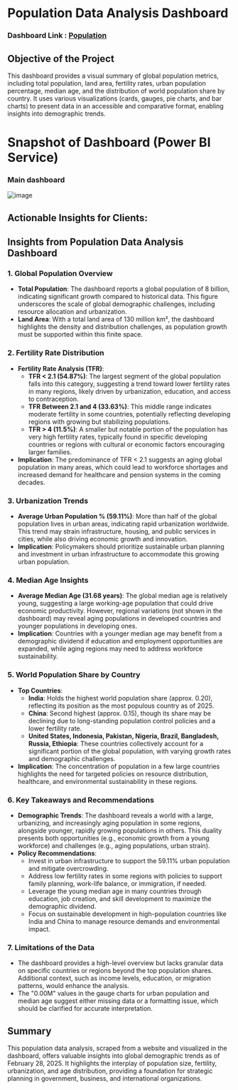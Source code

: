# Population Data Analysis Dashboard

### Dashboard Link : [**Population**](https://app.powerbi.com/groups/me/reports/beb01e9a-32a2-4c57-b0bf-8afaa88fbb08/2d8dec51d9ed062ec065?experience=power-bi)



## Objective of the Project
This dashboard provides a visual summary of global population metrics, including total population, land area, fertility rates, urban population percentage, median age, and the distribution of world population share by country. It uses various visualizations (cards, gauges, pie charts, and bar charts) to present data in an accessible and comparative format, enabling insights into demographic trends.

# Snapshot of Dashboard (Power BI Service)

### Main dashboard

![image](https://github.com/user-attachments/assets/73c0ad0b-0265-461d-889c-95a2ec5539a6)


## Actionable Insights for Clients:


## Insights from Population Data Analysis Dashboard

### 1. Global Population Overview
- **Total Population**: The dashboard reports a global population of 8 billion, indicating significant growth compared to historical data. This figure underscores the scale of global demographic challenges, including resource allocation and urbanization.
- **Land Area**: With a total land area of 130 million km², the dashboard highlights the density and distribution challenges, as population growth must be supported within this finite space.

### 2. Fertility Rate Distribution
- **Fertility Rate Analysis (TFR)**:
  - **TFR < 2.1 (54.87%)**: The largest segment of the global population falls into this category, suggesting a trend toward lower fertility rates in many regions, likely driven by urbanization, education, and access to contraception.
  - **TFR Between 2.1 and 4 (33.63%)**: This middle range indicates moderate fertility in some countries, potentially reflecting developing regions with growing but stabilizing populations.
  - **TFR > 4 (11.5%)**: A smaller but notable portion of the population has very high fertility rates, typically found in specific developing countries or regions with cultural or economic factors encouraging larger families.
- **Implication**: The predominance of TFR < 2.1 suggests an aging global population in many areas, which could lead to workforce shortages and increased demand for healthcare and pension systems in the coming decades.

### 3. Urbanization Trends
- **Average Urban Population % (59.11%)**: More than half of the global population lives in urban areas, indicating rapid urbanization worldwide. This trend may strain infrastructure, housing, and public services in cities, while also driving economic growth and innovation.
- **Implication**: Policymakers should prioritize sustainable urban planning and investment in urban infrastructure to accommodate this growing urban population.

### 4. Median Age Insights
- **Average Median Age (31.68 years)**: The global median age is relatively young, suggesting a large working-age population that could drive economic productivity. However, regional variations (not shown in the dashboard) may reveal aging populations in developed countries and younger populations in developing ones.
- **Implication**: Countries with a younger median age may benefit from a demographic dividend if education and employment opportunities are expanded, while aging regions may need to address workforce sustainability.

### 5. World Population Share by Country
- **Top Countries**:
  - **India**: Holds the highest world population share (approx. 0.20), reflecting its position as the most populous country as of 2025.
  - **China**: Second highest (approx. 0.15), though its share may be declining due to long-standing population control policies and a lower fertility rate.
  - **United States, Indonesia, Pakistan, Nigeria, Brazil, Bangladesh, Russia, Ethiopia**: These countries collectively account for a significant portion of the global population, with varying growth rates and demographic challenges.
- **Implication**: The concentration of population in a few large countries highlights the need for targeted policies on resource distribution, healthcare, and environmental sustainability in these regions.

### 6. Key Takeaways and Recommendations
- **Demographic Trends**: The dashboard reveals a world with a large, urbanizing, and increasingly aging population in some regions, alongside younger, rapidly growing populations in others. This duality presents both opportunities (e.g., economic growth from a young workforce) and challenges (e.g., aging populations, urban strain).
- **Policy Recommendations**:
  - Invest in urban infrastructure to support the 59.11% urban population and mitigate overcrowding.
  - Address low fertility rates in some regions with policies to support family planning, work-life balance, or immigration, if needed.
  - Leverage the young median age in many countries through education, job creation, and skill development to maximize the demographic dividend.
  - Focus on sustainable development in high-population countries like India and China to manage resource demands and environmental impact.

### 7. Limitations of the Data
- The dashboard provides a high-level overview but lacks granular data on specific countries or regions beyond the top population shares. Additional context, such as income levels, education, or migration patterns, would enhance the analysis.
- The "0.00M" values in the gauge charts for urban population and median age suggest either missing data or a formatting issue, which should be clarified for accurate interpretation.

## Summary
This population data analysis, scraped from a website and visualized in the dashboard, offers valuable insights into global demographic trends as of February 28, 2025. It highlights the interplay of population size, fertility, urbanization, and age distribution, providing a foundation for strategic planning in government, business, and international organizations.

